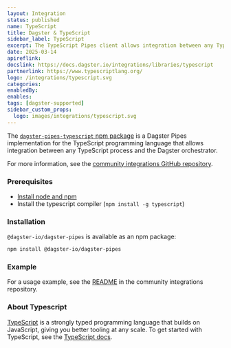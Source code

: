 ```yaml
---
layout: Integration
status: published
name: TypeScript
title: Dagster & TypeScript
sidebar_label: TypeScript
excerpt: The TypeScript Pipes client allows integration between any TypeScript process and the Dagster orchestrator.
date: 2025-03-14
apireflink: 
docslink: https://docs.dagster.io/integrations/libraries/typescript
partnerlink: https://www.typescriptlang.org/
logo: /integrations/typescript.svg
categories:
enabledBy:
enables:
tags: [dagster-supported]
sidebar_custom_props: 
  logo: images/integrations/typescript.svg
---
```


The [`dagster-pipes-typescript` npm package](https://www.npmjs.com/package/@dagster-io/dagster-pipes) is a Dagster Pipes implementation for the TypeScript programming language that allows integration between any TypeScript process and the Dagster orchestrator.

For more information, see the [community integrations GitHub repository](https://github.com/dagster-io/community-integrations/blob/main/libraries/pipes/implementations/typescript/README.md).

### Prerequisites

- [Install node and npm](https://nodejs.org/en/download)
- Install the typescript compiler (`npm install -g typescript`)

### Installation

`@dagster-io/dagster-pipes` is available as an npm package:

```sh
npm install @dagster-io/dagster-pipes
```

### Example

For a usage example, see the [README](https://github.com/dagster-io/community-integrations/blob/main/libraries/pipes/implementations/typescript/README.md) in the community integrations repository.

### About Typescript

[TypeScript](https://www.typescriptlang.org/) is a strongly typed programming language that builds on JavaScript, giving you better tooling at any scale. To get started with TypeScript, see the [TypeScript docs](https://www.typescriptlang.org/docs/).